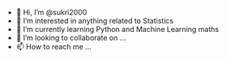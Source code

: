 - 👋 Hi, I’m @sukri2000
- 👀 I’m interested in anything related to Statistics
- 🌱 I’m currently learning Python and Machine Learning maths
- 💞️ I’m looking to collaborate on ...
- 📫 How to reach me ...

<!---
sukri2000/sukri2000 is a ✨ special ✨ repository because its `README.md` (this file) appears on your GitHub profile.
You can click the Preview link to take a look at your changes.
--->
